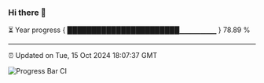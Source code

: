 ### Hi there 👋

⏳ Year progress { ███████████████████████▁▁▁▁▁▁▁ } 78.89 %

---

⏰ Updated on Tue, 15 Oct 2024 18:07:37 GMT

![Progress Bar CI](https://github.com/EinsPommes/EinsPommes/blob/main/.github/workflows/main.yml)
